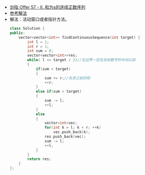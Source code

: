 - [剑指 Offer 57 - II. 和为s的连续正数序列](https://leetcode-cn.com/problems/he-wei-sde-lian-xu-zheng-shu-xu-lie-lcof/comments/)
- [参考解法](https://leetcode-cn.com/problems/he-wei-sde-lian-xu-zheng-shu-xu-lie-lcof/solution/shi-yao-shi-hua-dong-chuang-kou-yi-ji-ru-he-yong-h/)
- 解法：活动窗口或者指针方法。
    ```C++
    class Solution {
    public:
        vector<vector<int>> findContinuousSequence(int target) {
            int l = 1;
            int r = 1;
            int sum = 0;
            vector<vector<int>>res;
            while( l <= target / 2)//左边界一定在目标数字的中间以前
            {
                if(sum < target)
                {
                    sum += r;//先求之前的和
                    ++r;
                }
                else if(sum > target)
                {
                    sum -= l;
                    ++l;
                }
                else
                {
                    vector<int>vec;
                    for(int k = l; k < r; ++k)
                        vec.push_back(k);
                    res.push_back(vec);
                    sum -= l;
                    ++l;
                }
            }
            return res;
        }
    };
    ```